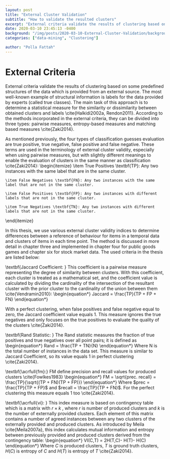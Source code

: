 ```yaml
---
layout: post
title: "External Cluster Validation"
subtitle: "How to validate the resulted clusters"
excerpt: "External criteria validate the results of clustering based on some predefined structures of the data which is provided from an external source."
date: 2020-03-10 23:45:13 -0400
background: "/img/posts/2020-03-10-External-Cluster-Validation/background.png"
categories: ["data-mining", "Clustering"]

author: "Polla Fattah"
---
```


<style>
  .responsive-img {
  width: 100%;
  max-width: 500px;
  height: auto;
  display: block;
  margin: 0 auto;
}
.footnotes {
  font-size: 0.7em;
  margin-top: 1em;
}
</style>

# External Criteria

External criteria validate the results of clustering based on some predefined structures of the data which is provided from an external source. The most well-known example of structural information is labels for the data provided by experts (called true classes). The main task of this approach is to determine a statistical measure for the similarity or dissimilarity between obtained clusters and labels \cite{Halkidi2002a, Rendon2011}. According to the methods incorporated in the external criteria, they can be divided into three types: pairwise measures, entropy-based measures and matching based measures \cite{Zaki2014}.

As mentioned previously, the four types of classification guesses evaluation are true positive, true negative, false positive and false negative. These terms are used in the terminology of external cluster validity, especially when using pairwise measures, but with slightly different meanings to enable the evaluation of clusters in the same manner as classification \cite{Zaki2014}:
\begin{itemize}
\item True Positives \textbf{TP}: Any two instances with the same label that are in the same cluster.

    \item False Negatives \textbf{FN}: Any two instances with the same label that are not in the same cluster.

    \item False Positives \textbf{FP}: Any two instances with different labels that are not in the same cluster.

    \item True Negatives \textbf{TN}: Any two instances with different labels that are not in the same cluster.

\end{itemize}

In this thesis, we use various external cluster validity indices to determine differences between a reference of behaviour for items in a temporal data and clusters of items in each time point. The method is discussed in more detail in chapter three and implemented in chapter four for public goods games and chapter six for stock market data. The used criteria in the thesis are listed below:

\textbf{Jaccard Coefficient: }
This coefficient is a pairwise measure representing the degree of similarity between clusters. With this coefficient, each cluster is treated as a mathematical set, and the coefficient value is calculated by dividing the cardinality of the intersection of the resultant cluster with the prior cluster to the cardinality of the union between them \cite{Vendramin2010}:
\begin{equation*}
Jaccard = \frac{TP}{TP + FP + FN}
\end{equation*}

With a perfect clustering, when false positives and false negative equal to zero, the Jaccard coefficient value equals 1. This measure ignores the true negatives and only focuses on the true positives to evaluate the quality of the clusters \cite{Zaki2014}.

\textbf{Rand Statistic: }
The Rand statistic measures the fraction of true positives and true negatives over all point pairs; it is defined as
\begin{equation*}
Rand = \frac{TP + TN}{N}
\end{equation*}
Where N is the total number of instances in the data set. This measure is similar to Jaccard Coefficient, so its value equals 1 in perfect clustering \cite{Zaki2014}.

\textbf{\acrfull{fm}:}
FM define precision and recall values for produced clusters \cite{Fowlkes1983}
\begin{equation*}
FM = \sqrt{prec. recall} = \frac{TP}{\sqrt{(TP + FN)(TP + FP)}}
\end{equation*}
Where $prec = \frac{TP}{TP + FP}$ and $recall = \frac{TP}{TP + FN}$. For the perfect clustering this measure equals 1 too \cite{Zaki2014}.

\textbf{\acrfull{vi}: }
This index measure is based on contingency table which is a matrix with $r \times k$ , where $r$ is number of produced clusters and $k$ is the number of externally provided clusters. Each element of this matrix contains a number of agreed instances between any two clusters of the externally provided and produced clusters. As introduced by Meila \cite{Meila2007a}, this index calculates mutual information and entropy between previously provided and produced clusters derived from the contingency table:
\begin{equation*}
VI(C,T) = 2H(T,C)- H(T)- H(C)
\end{equation*}
Where $C$ is produced clusters, $T$ is ground truth clusters, $H(C)$ is entropy of $C$ and $H(T)$ is entropy of $T$ \cite{Zaki2014}.

